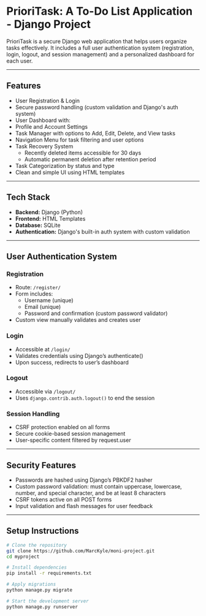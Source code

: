 # PrioriTask: A To-Do List Application - Django Project

PrioriTask is a secure Django web application that helps users organize tasks effectively. It includes a full user authentication system (registration, login, logout, and session management) and a personalized dashboard for each user.

---

##  Features

-  User Registration & Login
-  Secure password handling (custom validation and Django's auth system)
-  User Dashboard with:
  - Profile and Account Settings
  - Task Manager with options to Add, Edit, Delete, and View tasks
  - Navigation Menu for task filtering and user options
- Task Recovery System
  - Recently deleted items accessible for 30 days
  - Automatic permanent deletion after retention period
-  Task Categorization by status and type
-  Clean and simple UI using HTML templates

---

##  Tech Stack

- **Backend:** Django (Python)
- **Frontend:** HTML Templates
- **Database:** SQLite
- **Authentication:** Django's built-in auth system with custom validation

---

##  User Authentication System

###  Registration
- Route: `/register/` 
- Form includes:
  - Username (unique)
  - Email (unique)
  - Password and confirmation (custom password validator)
- Custom view manually validates and creates user

###  Login
- Accessible at `/login/`
- Validates credentials using Django’s authenticate()
- Upon success, redirects to user’s dashboard

###  Logout
- Accessible via `/logout/`
- Uses `django.contrib.auth.logout()` to end the session

###  Session Handling
- CSRF protection enabled on all forms
- Secure cookie-based session management
- User-specific content filtered by request.user

---

##  Security Features

-  Passwords are hashed using Django’s PBKDF2 hasher
-  Custom password validation: must contain uppercase, lowercase, number, and special character, and be at least 8 characters
-  CSRF tokens active on all POST forms
-  Input validation and flash messages for user feedback

---

##  Setup Instructions

```bash
# Clone the repository
git clone https://github.com/MarcKyle/moni-project.git
cd myproject

# Install dependencies
pip install -r requirements.txt

# Apply migrations
python manage.py migrate

# Start the development server
python manage.py runserver
```
